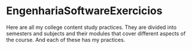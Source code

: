 # EngenhariaSoftwareExercicios
Here are all my college content study practices. They are divided into semesters and subjects and their modules that cover different aspects of the course. And each of these has my practices.
